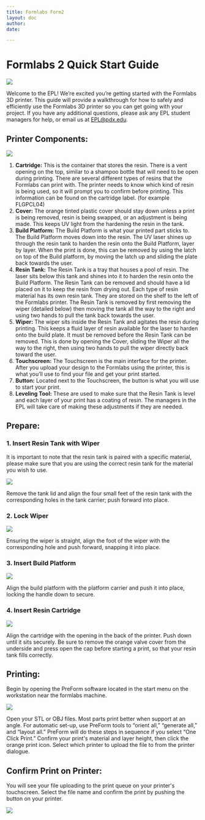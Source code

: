 ```yaml
---
title: Formlabs Form2
layout: doc
author: 
date: 

---
```

 # Formlabs 2 Quick Start Guide  

![](https://github.com/psu-epl/psu-epl.github.com/blob/master/images/Form%202/Cover_image.PNG)

Welcome to the EPL! We’re excited you’re getting started with
the Formlabs 3D printer. This guide will provide a walkthrough
for how to safely and efficiently use the Formlabs 3D printer so
you can get going with your project. If you have any additional
questions, please ask any EPL student managers for help, or
email us at EPL@pdx.edu.

## Printer Components:  

![](https://github.com/psu-epl/psu-epl.github.com/blob/master/images/Form%202/Component_descriptions.PNG)

1. **Cartridge:**
This is the container that stores the resin. There is a vent opening on the top, similar to a shampoo bottle that will need to be open during printing. There are several different types of resins that the Formlabs can print with. The printer needs to know which kind of resin is being used, so it will prompt you to confirm before printing. This information can be found on the cartridge label. (for example FLGPCL04)
2. **Cover:**
The orange tinted plastic cover should stay down unless a print is being removed, resin is being swapped, or an adjustment is being made. This keeps UV light from the hardening the resin in the tank.
3. **Build Platform:**
The Build Platform is what your printed part sticks to. The Build Platform moves down into the resin. The UV laser shines up through the resin tank to harden the resin onto the Build Platform, layer by layer. When the print is done, this can be removed by using the latch on top of the Build platform, by moving the latch up and sliding the plate back towards the user.
4. **Resin Tank:**
The Resin Tank is a tray that houses a pool of resin. The laser sits below this tank and shines into it to harden the resin onto the Build Platform. The Resin Tank can be removed and should have a lid placed on it to keep the resin from drying out. Each type of resin material has its own resin tank. They are stored on the shelf to the left of the Formlabs printer. The Resin Tank is removed by first removing the wiper (detailed below) then moving the tank all the way to the right and using two hands to pull the tank back towards the user.
5. **Wiper:**
The wiper sits inside the Resin Tank and agitates the resin during printing. This keeps a fluid layer of resin available for the laser to harden onto the build plate. It must be removed before the Resin Tank can be removed. This is done by opening the Cover, sliding the Wiper all the way to the right, then using two hands to pull the wiper directly back toward the user.
6. **Touchscreen:**
The Touchscreen is the main interface for the printer. After you upload your design to the Formlabs using the printer, this is what you’ll use to find your file and get your print started.
7. **Button:**
Located next to the Touchscreen, the button is what you will use to start your print.
8. **Leveling Tool:**
These are used to make sure that the Resin Tank is level and each layer of your print has a coating of resin. The managers in the EPL will take care of making these adjustments if they are needed.  

## Prepare:  
### 1. Insert Resin Tank with Wiper  
It is important to note that the resin tank is paired with a specific material, please make sure that you are using the correct resin tank for the material you wish to use.  

![](https://github.com/psu-epl/psu-epl.github.com/blob/master/images/Form%202/Tank_insert.PNG)

Remove the tank lid and align the four small feet of the resin tank with the corresponding holes in the tank carrier; push forward into place.  

### 2. Lock Wiper  

![](https://github.com/psu-epl/psu-epl.github.com/blob/master/images/Form%202/Wiper_insert.PNG)  

Ensuring the wiper is straight, align the foot of the wiper with the corresponding hole and push forward, snapping it into place.  

### 3. Insert Build Platform  

![](https://github.com/psu-epl/psu-epl.github.com/blob/master/images/Form%202/Platform_insert.PNG)  

Align the build platform with the platform carrier and push it into place, locking the handle down to secure.  

### 4. Insert Resin Cartridge  

![](https://github.com/psu-epl/psu-epl.github.com/blob/master/images/Form%202/Cartridge_insert.PNG)  

Align the cartridge with the opening in the back of the printer. Push down until it sits securely. Be sure to remove the orange valve cover from the underside and press open the cap before starting a print, so that your resin tank fills correctly.  

## Printing:
Begin by opening the PreForm software located in the start menu on the workstation near the formlabs machine.  

![](https://github.com/psu-epl/psu-epl.github.com/blob/master/images/Form%202/Preform_steps.PNG)

Open your STL or OBJ files. Most parts print better when support at an angle. For automatic set-up, use PreForm tools to “orient all,” “generate all,” and “layout all.” PreForm will do these steps in sequence if you select “One Click Print.”
Confirm your print's material and layer height, then click the orange print icon. Select which printer to upload the file to from the printer dialogue.  

## Confirm Print on Printer:

You will see your file uploading to the print queue on your printer's touchscreen. Select the file name and confirm the print by pushing the button on your printer.  

![](https://github.com/psu-epl/psu-epl.github.com/blob/master/images/Form%202/Printer_confirm.PNG) 





